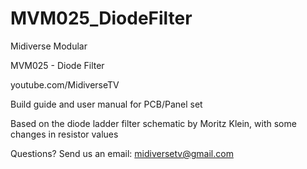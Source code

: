# MVM025_DiodeFilter

Midiverse Modular

MVM025 - Diode Filter

youtube.com/MidiverseTV

Build guide and user manual for PCB/Panel set

Based on the diode ladder filter schematic by Moritz Klein, with some changes in resistor values

Questions? Send us an email: midiversetv@gmail.com
